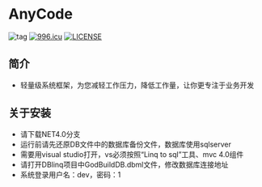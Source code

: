 # AnyCode
![tag](https://img.shields.io/github/tag/meterXu/AnyCode.svg)
[![996.icu](https://img.shields.io/badge/link-996.icu-red.svg)](https://996.icu)
[![LICENSE](https://img.shields.io/badge/license-Anti%20996-blue.svg?style=flat-square)](https://github.com/996icu/996.ICU/blob/master/LICENSE)
## 简介
* 轻量级系统框架，为您减轻工作压力，降低工作量，让你更专注于业务开发
## 关于安装 
* 请下载NET4.0分支   
* 运行前请先还原DB文件中的数据库备份文件，数据库使用sqlserver
* 需要用visual studio打开，vs必须按照“Linq to sql”工具、mvc 4.0组件   
* 请打开DBlinq项目中GodBuildDB.dbml文件，修改数据库连接地址
* 系统登录用户名：dev，密码：1
